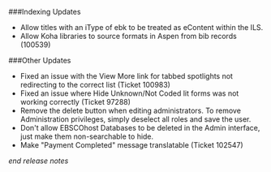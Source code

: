 ###Indexing Updates
- Allow titles with an iType of ebk to be treated as eContent within the ILS. 
- Allow Koha libraries to source formats in Aspen from bib records (100539)

###Other Updates
- Fixed an issue with the View More link for tabbed spotlights not redirecting to the correct list (Ticket 100983)
- Fixed an issue where Hide Unknown/Not Coded lit forms was not working correctly (Ticket 97288)
- Remove the delete button when editing administrators. To remove Administration privileges, simply deselect all roles and save the user.  
- Don't allow EBSCOhost Databases to be deleted in the Admin interface, just make them non-searchable to hide. 
- Make "Payment Completed" message translatable (Ticket 102547)

_end release notes_